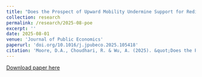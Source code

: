 ```yaml
---
title: "Does the Prospect of Upward Mobility Undermine Support for Redistribution?"
collection: research
permalink: /research/2025-08-poe
excerpt: ''
date: 2025-08-01
venue: 'Journal of Public Economics'
paperurl: 'doi.org/10.1016/j.jpubeco.2025.105418'
citation: 'Moore, D.A., Choudhari, R. & Wu, A. (2025). &quot;Does the Prospect of Upward Mobility Undermine Support for Redistribution?&quot; <i>Journal of Public Economics</i>. 248.'
---
```


[Download paper here](http://a-leenwu.github.io/files/poe-paper.pdf)